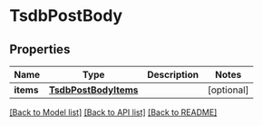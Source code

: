 # TsdbPostBody

## Properties
Name | Type | Description | Notes
------------ | ------------- | ------------- | -------------
**items** | [**TsdbPostBodyItems**](TsdbPostBodyItems.md) |  | [optional] 

[[Back to Model list]](../README.md#documentation-for-models) [[Back to API list]](../README.md#documentation-for-api-endpoints) [[Back to README]](../README.md)


